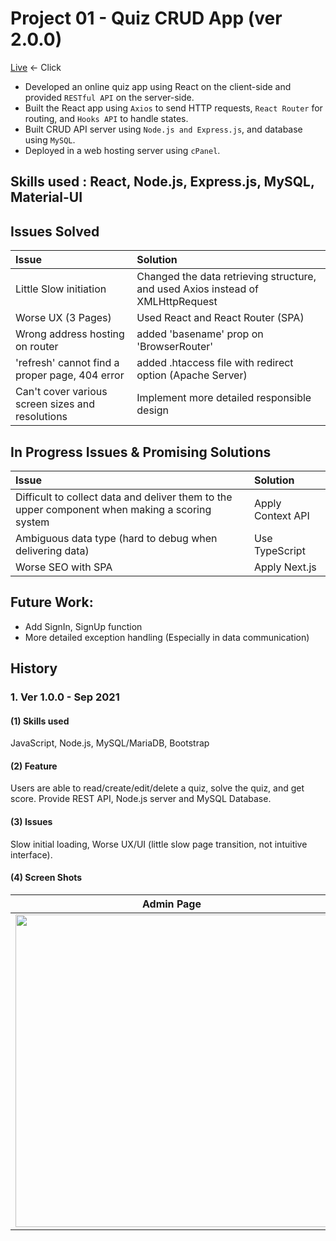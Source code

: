 # Project 01 - Quiz CRUD App (ver 2.0.0)

 [Live](https://lucaswgong.com/portfolio/01/) <- Click

 - Developed an online quiz app using React on the client-side and provided `RESTful API` on the server-side.
 - Built the React app using `Axios` to send HTTP requests, `React Router` for routing, and `Hooks API` to handle states.
 - Built CRUD API server using `Node.js and Express.js`, and database using `MySQL`.
 - Deployed in a web hosting server using `cPanel`.
 
 
 ## Skills used : React, Node.js, Express.js, MySQL, Material-UI
 
 
 ## Issues Solved
|Issue | Solution|
|:--|:--|
|Little Slow initiation | Changed the data retrieving structure, and used Axios instead of XMLHttpRequest|
|Worse UX (3 Pages) | Used React and React Router (SPA)|
|Wrong address hosting on router | added 'basename' prop on 'BrowserRouter' |
|'refresh' cannot find a proper page, 404 error | added .htaccess file with redirect option (Apache Server) |
|Can't cover various screen sizes and resolutions | Implement more detailed responsible design |
 
 
 ## In Progress Issues & Promising Solutions
|Issue | Solution|
|:--|:--|
|Difficult to collect data and deliver them to the upper component when making a scoring system | Apply Context API|
|Ambiguous data type (hard to debug when delivering data) | Use TypeScript|
|Worse SEO with SPA | Apply Next.js|


 ## Future Work: 
 
 - Add SignIn, SignUp function
 - More detailed exception handling (Especially in data communication)


 ## History

### 1. Ver 1.0.0 - Sep 2021
#### (1) Skills used
JavaScript, Node.js, MySQL/MariaDB, Bootstrap

#### (2) Feature
Users are able to read/create/edit/delete a quiz, solve the quiz, and get score. Provide REST API, Node.js server and MySQL Database. 

#### (3) Issues
Slow initial loading, Worse UX/UI (little slow page transition, not intuitive interface).

#### (4) Screen Shots
|Admin Page|Student Page|
|:--:|:--:|
| <img src="https://user-images.githubusercontent.com/45385949/134595623-8ae3c289-074b-4f90-83f3-fde225665de7.png" width="500"/> | <img src="https://user-images.githubusercontent.com/45385949/134595640-e2587775-9419-4b90-aab1-8d1dfe2a29f9.png" width="500"/> |

